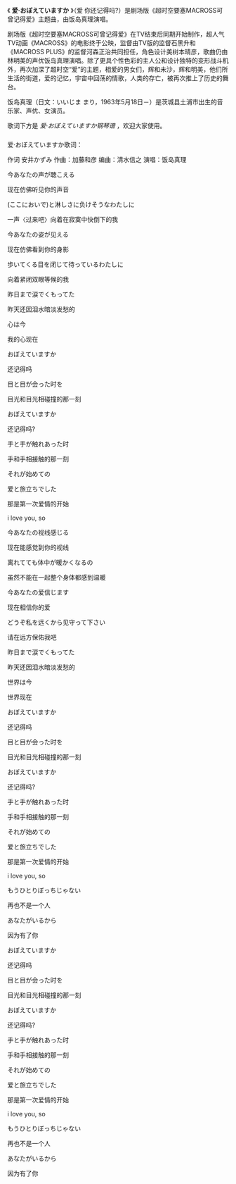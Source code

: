 

《 **爱·おぼえていますか** 》（爱 你还记得吗?）是剧场版《超时空要塞MACROSS可曾记得爱》主题曲，由饭岛真理演唱。

  

剧场版《超时空要塞MACROSS可曾记得爱》在TV结束后同期开始制作，超人气TV动画《MACROSS》的电影终于公映，监督由TV版的监督石黑升和《MACROSS
PLUS》的监督河森正治共同担任，角色设计美树本晴彦，歌曲仍由林明美的声优饭岛真理演唱。除了更具个性色彩的主人公和设计独特的变形战斗机外，再次加深了超时空“爱”的主题，相爱的男女们，辉和未沙，辉和明美，他们所生活的街道，爱的记忆，宇宙中回荡的情歌，人类的存亡，被再次推上了历史的舞台。

  

饭岛真理（日文：いいじま まり，1963年5月18日－）是茨城县土浦市出生的音乐家、声优、女演员。

  

歌词下方是 _爱·おぼえていますか钢琴谱_ ，欢迎大家使用。

###  
爱·おぼえていますか歌词：

作词 安井かずみ 作曲：加藤和彦 编曲：清水信之 演唱：饭岛真理  
  
  

今あなたの声が聴こえる

现在仿佛听见你的声音

(ここにおいで)と淋しさに负けそうなわたしに

一声〈过来吧〉向着在寂寞中快倒下的我

今あなたの姿が见える

现在仿佛看到你的身影

歩いてくる目を闭じて待っているわたしに

向着紧闭双眼等候的我

昨日まで涙でくもってた

昨天还因泪水暗淡发愁的

心は今

我的心现在

おぼえていますか

还记得吗

目と目が会った时を

目光和目光相碰撞的那一刻

おぼえていますか

还记得吗?

手と手が触れあった时

手和手相接触的那一刻

それが始めての

爱と旅立ちでした

那是第一次爱情的开始

i love you, so

今あなたの视线感じる

现在能感觉到你的视线

离れてても体中が暖かくなるの

虽然不能在一起整个身体都感到温暖

今あなたの爱信じます

现在相信你的爱

どうぞ私を远くから见守って下さい

请在远方保佑我吧

昨日まで涙でくもってた

昨天还因泪水暗淡发愁的

世界は今

世界现在

おぼえていますか

还记得吗

目と目が会った时を

目光和目光相碰撞的那一刻

おぼえていますか

还记得吗?

手と手が触れあった时

手和手相接触的那一刻

それが始めての

爱と旅立ちでした

那是第一次爱情的开始

i love you, so

もうひとりぼっちじゃない

再也不是一个人

あなたがいるから

因为有了你

おぼえていますか

还记得吗

目と目が会った时を

目光和目光相碰撞的那一刻

おぼえていますか

还记得吗?

手と手が触れあった时

手和手相接触的那一刻

それが始めての

爱と旅立ちでした

那是第一次爱情的开始

i love you, so

もうひとりぼっちじゃない

再也不是一个人

あなたがいるから

因为有了你

  

